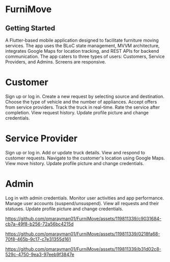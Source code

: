 # FurniMove

## Getting Started

A Flutter-based mobile application designed to facilitate furniture moving services. The app uses the BLoC state management, MVVM architecture, integrates Google Maps for location tracking, and REST APIs for backend communication. The app caters to three types of users: Customers, Service Providers, and Admins.
Screens are responsive.

# Customer
Sign up or log in.
Create a new request by selecting source and destination.
Choose the type of vehicle and the number of appliances.
Accept offers from service providers.
Track the truck in real-time.
Rate the service after completion.
View request history.
Update profile picture and change credentials.
# Service Provider
Sign up or log in.
Add or update truck details.
View and respond to customer requests.
Navigate to the customer's location using Google Maps.
View move history.
Update profile picture and change credentials.
# Admin
Log in with admin credentials.
Monitor user activities and app performance.
Manage user accounts (suspend/unsuspend).
View all requests and their statuses.
Update profile picture and change credentials.

https://github.com/omarayman01/FurniMove/assets/119811339/c9031684-cb7a-49f8-b256-72a56bc4215d

https://github.com/omarayman01/FurniMove/assets/119811339/0218fa68-70f8-465b-9c17-c7e31355d161

https://github.com/omarayman01/FurniMove/assets/119811339/b31d02c8-529c-4750-9ea3-97eeb9f3847e


